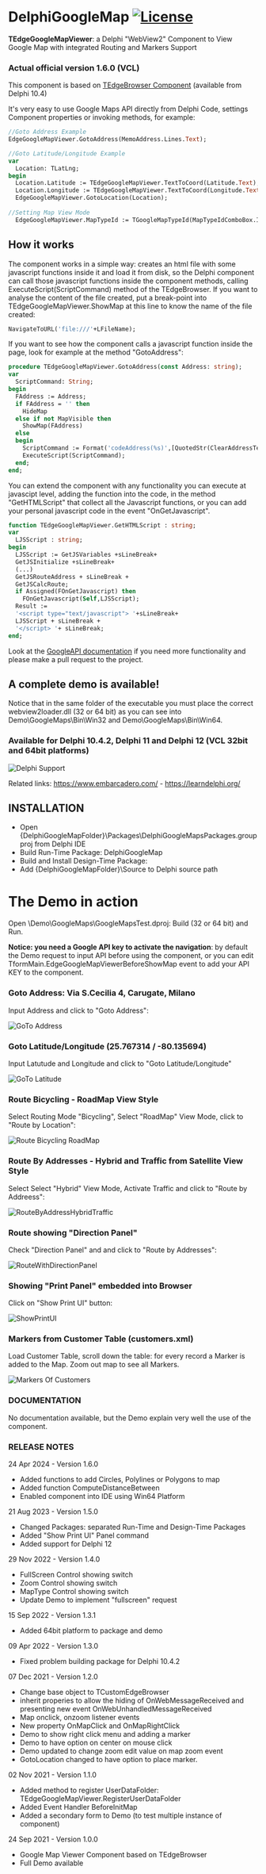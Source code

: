 ﻿# DelphiGoogleMap  [![License](https://img.shields.io/badge/License-Apache%202.0-yellowgreen.svg)](https://opensource.org/licenses/Apache-2.0)

**TEdgeGoogleMapViewer**: a Delphi "WebView2" Component to View Google Map with integrated Routing and Markers Support

### Actual official version 1.6.0 (VCL)

This component is based on [TEdgeBrowser Component](https://docwiki.embarcadero.com/RADStudio/Alexandria/en/Using_TEdgeBrowser_Component_and_Changes_to_the_TWebBrowser_Component) (available from Delphi 10.4)

It's very easy to use Google Maps API directly from Delphi Code, settings Component properties or invoking methods, for example:

```pascal
//Goto Address Example
EdgeGoogleMapViewer.GotoAddress(MemoAddress.Lines.Text);

//Goto Latitude/Longitude Example
var
  Location: TLatLng;
begin
  Location.Latitude := TEdgeGoogleMapViewer.TextToCoord(Latitude.Text);
  Location.Longitude := TEdgeGoogleMapViewer.TextToCoord(Longitude.Text);
  EdgeGoogleMapViewer.GotoLocation(Location);
  
//Setting Map View Mode
  EdgeGoogleMapViewer.MapTypeId := TGoogleMapTypeId(MapTypeIdComboBox.ItemIndex);
```

## How it works

The component works in a simple way: creates an html file with some javascript functions inside it and load it from disk, so the Delphi component can call those javascript functions inside the component methods, calling ExecuteScript(ScriptCommand) method of the TEdgeBrowser. If you want to analyse the content of the file created, put a break-point into TEdgeGoogleMapViewer.ShowMap at this line to know the name of the file created:

```pascal
NavigateToURL('file:///'+LFileName);
```
If you want to see how the component calls a javascript function inside the page, look for example at the method "GotoAddress":

```pascal
procedure TEdgeGoogleMapViewer.GotoAddress(const Address: string);
var
  ScriptCommand: String;
begin
  FAddress := Address;
  if FAddress = '' then
    HideMap
  else if not MapVisible then
    ShowMap(FAddress)
  else
  begin
    ScriptCommand := Format('codeAddress(%s)',[QuotedStr(ClearAddressText(Address))]);
    ExecuteScript(ScriptCommand);
  end;
end;
```
You can extend the component with any functionality you can execute at javascipt level, adding the function into the code, in the method "GetHTMLScript" that collect all the Javascript functions, or you can add your personal javascript code in the event "OnGetJavascript".

```pascal
function TEdgeGoogleMapViewer.GetHTMLScript : string;
var
  LJSScript : string;
begin
  LJSScript := GetJSVariables +sLineBreak+
  GetJSInitialize +sLineBreak+
  (...)
  GetJSRouteAddress + sLineBreak +
  GetJSCalcRoute;
  if Assigned(FOnGetJavascript) then
    FOnGetJavascript(Self,LJSScript);
  Result :=
  '<script type="text/javascript"> '+sLineBreak+
  LJSScript + sLineBreak +
  '</script> '+ sLineBreak;
end;
```

Look at the [GoogleAPI documentation](https://developers.google.com/maps/documentation/javascript?hl=it) if you need more functionality and please make a pull request to the project.
 
## A complete demo is available!

Notice that in the same folder of the executable you must place the correct webview2loader.dll (32 or 64 bit) as you can see into Demo\GoogleMaps\Bin\Win32 and Demo\GoogleMaps\Bin\Win64.

### Available for Delphi 10.4.2, Delphi 11 and Delphi 12 (VCL 32bit and 64bit platforms)

![Delphi Support](./Images/SupportingDelphi.jpg)

Related links: https://www.embarcadero.com/ - https://learndelphi.org/

## INSTALLATION

- Open {DelphiGoogleMapFolder}\Packages\DelphiGoogleMapsPackages.groupproj from Delphi IDE
- Build Run-Time Package: DelphiGoogleMap
- Build and Install Design-Time Package:
- Add {DelphiGoogleMapFolder}\Source to Delphi source path

# The Demo in action

Open \Demo\GoogleMaps\GoogleMapsTest.dproj: Build (32 or 64 bit) and Run.

**Notice: you need a Google API key to activate the navigation**: by default the Demo request to input API before using the component, or you can edit TformMain.EdgeGoogleMapViewerBeforeShowMap event to add your API KEY to the component.

### Goto Address: Via S.Cecilia 4, Carugate, Milano

Input Address and click to "Goto Address":

![GoTo Address](./Images/GoToAddress.jpg)

### Goto Latitude/Longitude (25.767314 / -80.135694)

Input Latutude and Longitude and click to "Goto Latitude/Longitude"

![GoTo Latitude](./Images/GoToLatitudeLongitude.jpg)

### Route Bicycling - RoadMap View Style

Select Routing Mode "Bicycling", Select "RoadMap" View Mode, click to "Route by Location":

![Route Bicycling RoadMap](./Images/RouteBicyclingRoadMap.jpg)

### Route By Addresses - Hybrid and Traffic from Satellite View Style

Select Select "Hybrid" View Mode, Activate Traffic and click to "Route by Addreess":

![RouteByAddressHybridTraffic](./Images/RouteByAddressHybridTraffic.jpg)

### Route showing "Direction Panel"

Check "Direction Panel" and and click to "Route by Addresses":

![RouteWithDirectionPanel](./Images/RouteWithDirectionPanel.jpg)

### Showing "Print Panel" embedded into Browser

Click on "Show Print UI" button:

![ShowPrintUI](./Images/ShowPrintUI.jpg)

### Markers from Customer Table (customers.xml)

Load Customer Table, scroll down the table: for every record a Marker is added to the Map. Zoom out map to see all Markers.

![Markers Of Customers](./Images/MarkersOfCustomers.jpg)

### DOCUMENTATION

No documentation available, but the Demo explain very well the use of the component.

### RELEASE NOTES
24 Apr 2024 - Version 1.6.0
- Added functions to add Circles, Polylines or Polygons to map
- Added function ComputeDistanceBetween
- Enabled component into IDE using Win64 Platform

21 Aug 2023 - Version 1.5.0
- Changed Packages: separated Run-Time and Design-Time Packages
- Added "Show Print UI" Panel command
- Added support for Delphi 12

29 Nov 2022 - Version 1.4.0
- FullScreen Control showing switch
- Zoom Control showing switch
- MapType Control showing switch
- Update Demo to implement "fullscreen" request

15 Sep 2022 - Version 1.3.1
- Added 64bit platform to package and demo

09 Apr 2022 - Version 1.3.0
- Fixed problem building package for Delphi 10.4.2

07 Dec 2021 - Version 1.2.0
- Change base object to TCustomEdgeBrowser
- inherit properies to allow the hiding of OnWebMessageReceived and presenting new event OnWebUnhandledMessageReceived
- Map onclick, onzoom listener events
- New property OnMapClick and OnMapRightClick
- Demo to show right click menu and adding a marker
- Demo to have option on center on mouse click
- Demo updated to change zoom edit value on map zoom event
- GotoLocation changed to have option to place marker.

02 Nov 2021 - Version 1.1.0
- Added method to register UserDataFolder: TEdgeGoogleMapViewer.RegisterUserDataFolder
- Added Event Handler BeforeInitMap
- Added a secondary form to Demo (to test multiple instance of component)

24 Sep 2021 - Version 1.0.0
- Google Map Viewer Component based on TEdgeBrowser
- Full Demo available
